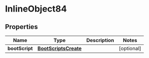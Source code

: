

# InlineObject84

## Properties

Name | Type | Description | Notes
------------ | ------------- | ------------- | -------------
**bootScript** | [**BootScriptsCreate**](BootScriptsCreate.md) |  |  [optional]



